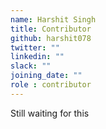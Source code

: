 ```yaml
---
name: Harshit Singh
title: Contributor
github: harshit078
twitter: ""
linkedin: ""
slack: ""
joining_date: ""
role : contributor
---
```


Still waiting for this

